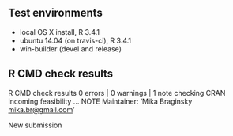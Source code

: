 ## Test environments
* local OS X install, R 3.4.1
* ubuntu 14.04 (on travis-ci), R 3.4.1
* win-builder (devel and release)

## R CMD check results
R CMD check results
0 errors | 0 warnings | 1 note 
checking CRAN incoming feasibility ... NOTE
Maintainer: ‘Mika Braginsky <mika.br@gmail.com>’

New submission
